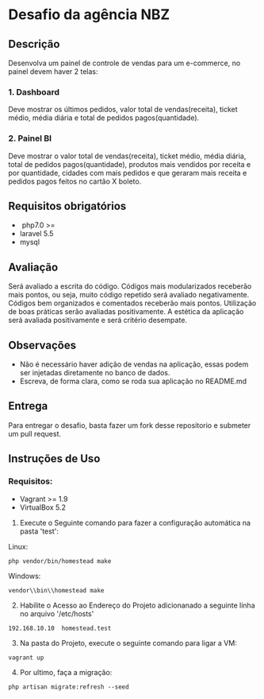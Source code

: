# Desafio da agência NBZ

## Descrição

Desenvolva um painel de controle de vendas para um e-commerce, no painel devem haver 2 telas:
### 1. Dashboard 
Deve mostrar os últimos pedidos, valor total de vendas(receita), ticket médio, média diária e total de pedidos pagos(quantidade). 
### 2. Painel BI
Deve mostrar o valor total de vendas(receita), ticket médio, média diária, total de pedidos pagos(quantidade), produtos mais vendidos por receita e por quantidade, cidades com mais pedidos e que geraram mais receita e pedidos pagos feitos no cartão X boleto. 
   
## Requisitos obrigatórios
+  php7.0 >=
+  laravel 5.5
+  mysql
 
## Avaliação
Será avaliado a escrita do código. Códigos mais modularizados receberão mais pontos, ou seja, muito código repetido será avaliado negativamente. Códigos bem organizados e comentados receberão mais pontos. Utilização de boas práticas serão avaliadas positivamente. A estética da aplicação será avaliada positivamente e será critério desempate. 
   
## Observações
+  Não é necessário haver adição de vendas na aplicação, essas podem ser injetadas diretamente no banco de dados. 
+  Escreva, de forma clara, como se roda sua aplicação no README.md
   
## Entrega
Para entregar o desafio, basta fazer um fork desse repositorio e submeter um pull request. 

## Instruções de Uso

### Requisitos:
+ Vagrant >= 1.9
+ VirtualBox 5.2

1. Execute o Seguinte comando para fazer a configuração automática na pasta 'test':

Linux:
```
php vendor/bin/homestead make
```

Windows:
```
vendor\\bin\\homestead make
```

2. Habilite o Acesso ao Endereço do Projeto adicionanado a seguinte linha no arquivo '/etc/hosts'

```
192.168.10.10  homestead.test
```

3. Na pasta do Projeto, execute o seguinte comando para ligar a VM:

```
vagrant up
```

4. Por ultimo, faça a migração:

```
php artisan migrate:refresh --seed
```